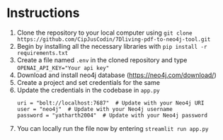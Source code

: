 # Instructions
1. Clone the repository to your local computer using ```git clone https://github.com/CipJusCodin/7Dliving-pdf-to-neo4j-tool.git```
2. Begin by installing all the necessary libraries with ```pip install -r requirements.txt```
3. Create a file named ```.env``` in the cloned repository and  type ```OPENAI_API_KEY="Your api key"```
4. Download and install neo4j database (https://neo4j.com/download/)
5. Create a project and set credentials for the same
6. Update the credentials in the codebase in ```app.py```
   ```
   uri = "bolt://localhost:7687"  # Update with your Neo4j URI
   user = "neo4j"  # Update with your Neo4j username
   password = "yatharth2004"  # Update with your Neo4j password
   ```
7. You can locally run the file now by entering ```streamlit run app.py```
